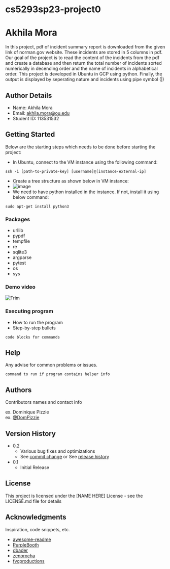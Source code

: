 # cs5293sp23-project0

# Akhila Mora

In this project, pdf of incident summary report is downloaded from the given link of norman.gov website. These incidents are stored in 5 columns in pdf. Our goal of the project is to read the content of the incidents from the pdf and create a database and then return the total number of incidents sorted numerically in decending order and the name of incidents in alphabetical order. This project is developed in Ubuntu in GCP using python. Finally, the output is displayed by seperating nature and incidents using pipe symbol (|)

## Author Details

* Name: Akhila Mora
* Email: akhila.mora@ou.edu
* Student ID: 113531532

## Getting Started

Below are the starting steps which needs to be done before starting the project:
* In Ubuntu, connect to the VM instance using the following command:
```
ssh -i [path-to-private-key] [username]@[instance-external-ip]
```
* Create a tree structure as shown below in VM instance:
* ![image](https://user-images.githubusercontent.com/113566461/223589755-02fcd55b-d1d0-40bd-b336-298fac07d9e7.png)
* We need to have python installed in the instance. If not, install it using below command:
```
sudo apt-get install python3
```


### Packages

* urllib
* pypdf
* tempfile
* re
* sqlite3
* argparse
* pytest
* os
* sys

### Demo video

![Trim](https://user-images.githubusercontent.com/113566461/223597503-c0186072-e06b-4a0b-a517-4122be8fb15d.gif)

### Executing program

* How to run the program
* Step-by-step bullets
```
code blocks for commands
```

## Help

Any advise for common problems or issues.
```
command to run if program contains helper info
```

## Authors

Contributors names and contact info

ex. Dominique Pizzie  
ex. [@DomPizzie](https://twitter.com/dompizzie)

## Version History

* 0.2
    * Various bug fixes and optimizations
    * See [commit change]() or See [release history]()
* 0.1
    * Initial Release

## License

This project is licensed under the [NAME HERE] License - see the LICENSE.md file for details

## Acknowledgments


Inspiration, code snippets, etc.
* [awesome-readme](https://github.com/matiassingers/awesome-readme)
* [PurpleBooth](https://gist.github.com/PurpleBooth/109311bb0361f32d87a2)
* [dbader](https://github.com/dbader/readme-template)
* [zenorocha](https://gist.github.com/zenorocha/4526327)
* [fvcproductions](https://gist.github.com/fvcproductions/1bfc2d4aecb01a834b46)
